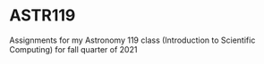 # ASTR119
Assignments for my Astronomy 119 class (Introduction to Scientific Computing) for fall quarter of 2021
